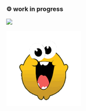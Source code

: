 <div align="left">
  <h3>⚙️ work in progress</h3>
  <img src="https://github-readme-stats.vercel.app/api/top-langs/?username=gaknippel&layout=compact&theme=tokyonight" />
</div>

![Banner](./steamhappy-steam.gif)
